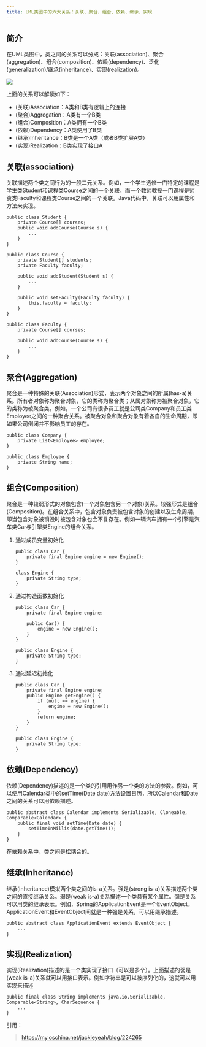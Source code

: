 ```yaml
---
title: UML类图中的六大关系：关联、聚合、组合、依赖、继承、实现
---
```


## 简介

在UML类图中，类之间的关系可以分成：关联(association)、聚合(aggregation)、组合(composition)、依赖(dependency)、泛化(generalization)/继承(inheritance)、实现(realization)。

![](http://static.oschina.net/uploads/space/2014/0420/102330_lYoU_941605.png)

上面的关系可以解读如下：

- (关联)Association：A类和B类有逻辑上的连接
- (聚合)Aggregation：A类有一个B类
- (组合)Composition：A类拥有一个B类
- (依赖)Dependency：A类使用了B类
- (继承)Inheritance：B类是一个A类（或者B类扩展A类）
- (实现)Realization：B类实现了接口A

## 关联(association)

关联描述两个类之间行为的一般二元关系。例如，一个学生选修一门特定的课程是学生类Student和课程类Course之间的一个关联，而一个教师教授一门课程是师资类Faculty和课程类Course之间的一个关联。Java代码中，关联可以用属性和方法来实现。

```
public class Student {
	private Course[] courses;
	public void addCourse(Course s) {
		...
	}
}

public class Course {
	private Student[] students;
	private Faculty faculty;
	
	public void addStudent(Student s) {
		...
	}
	
	public void setFaculty(Faculty faculty) {
		this.faculty = faculty;
	}
}

public class Faculty {
	private Course[] courses;
	
	public void addCourse(Course s) {
		...
	}
}
```

## 聚合(Aggregation)

聚合是一种特殊的关联(Association)形式，表示两个对象之间的所属(has-a)关系。所有者对象称为聚合对象，它的类称为聚合类；从属对象称为被聚合对象，它的类称为被聚合类。例如，一个公司有很多员工就是公司类Company和员工类Employee之间的一种聚合关系。被聚合对象和聚合对象有着各自的生命周期，即如果公司倒闭并不影响员工的存在。

```
public class Company {
	private List<Employee> employee;
}

public class Employee {
	private String name;
}
```

## 组合(Composition)

聚合是一种较弱形式的对象包含(一个对象包含另一个对象)关系。较强形式是组合(Composition)。在组合关系中，包含对象负责被包含对象的创建以及生命周期，即当包含对象被销毁时被包含对象也会不复存在。例如一辆汽车拥有一个引擎是汽车类Car与引擎类Engine的组合关系。

1. 通过成员变量初始化

	```
	public class Car {
		private final Engine engine = new Engine();
	}
	
	class Engine {
		private String type;
	}
	```

2. 通过构造函数初始化

	```
	public class Car {
		private final Engine engine;
		
		public Car() {
			engine = new Engine();
		}
	}
	
	public class Engine {
		private String type;
	}
	```

3. 通过延迟初始化

	```
	public class Car {
		private final Engine engine;
		public Engine getEngine() {
			if (null == engine) {
				engine = new Engine();
			}
			return engine;
		}
	}
	
	public class Engine {
		private String type;
	}
	```
	
## 依赖(Dependency)

依赖(Dependency)描述的是一个类的引用用作另一个类的方法的参数。例如，可以使用Calendar类中的setTime(Date date)方法设置日历，所以Calendar和Date之间的关系可以用依赖描述。

```
public abstract class Calendar implements Serializable, Cloneable, Comparable<Calendar> {
	public final void setTime(Date date) {
		setTimeInMillis(date.getTime());
	}
}
```

在依赖关系中，类之间是松耦合的。

## 继承(Inheritance)

继承(Inheritance)模拟两个类之间的is-a关系。强是(strong is-a)关系描述两个类之间的直接继承关系。弱是(weak is-a)关系描述一个类具有某个属性。强是关系可以用类的继承表示。例如，Spring的ApplicationEvent是一个EventObject，ApplicationEvent和EventObject间就是一种强是关系，可以用继承描述。

```
public abstract class ApplicationEvent extends EventObject {
	...
}
```

## 实现(Realization)

实现(Realization)描述的是一个类实现了接口（可以是多个）。上面描述的弱是(weak is-a)关系就可以用接口表示。例如字符串是可以被序列化的，这就可以用实现来描述

```
public final class String implements java.io.Serializable, Comparable<String>, CharSequence {
	...
}
```

引用：

> https://my.oschina.net/jackieyeah/blog/224265